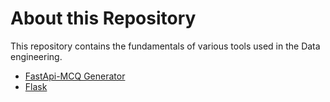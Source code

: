 # About this Repository

This repository contains the fundamentals of various tools used in the Data engineering. 

- [FastApi-MCQ Generator](MCQ-Generator)
- [Flask](Flask)